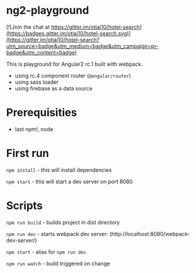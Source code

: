 # ng2-playground

[![Join the chat at https://gitter.im/otiai10/hotel-search](https://badges.gitter.im/otiai10/hotel-search.svg)](https://gitter.im/otiai10/hotel-search?utm_source=badge&utm_medium=badge&utm_campaign=pr-badge&utm_content=badge)

This is playground for Angular2 rc.1 built with webpack.

- using rc.4 component router (`@angular/router`)
- using sass loader
- using firebase as a data source

# Prerequisities

- last npm!, node

# First run

`npm install` - this will install dependencies

`npm start` - this will start a dev server on port 8080

# Scripts

`npm run build` - builds project in dist directory

`npm run dev` - starts webpack dev server: (http://localhost:8080/webpack-dev-server/)

`npm start` - alias for `npm run dev`

`npm run watch` - build triggered on change
